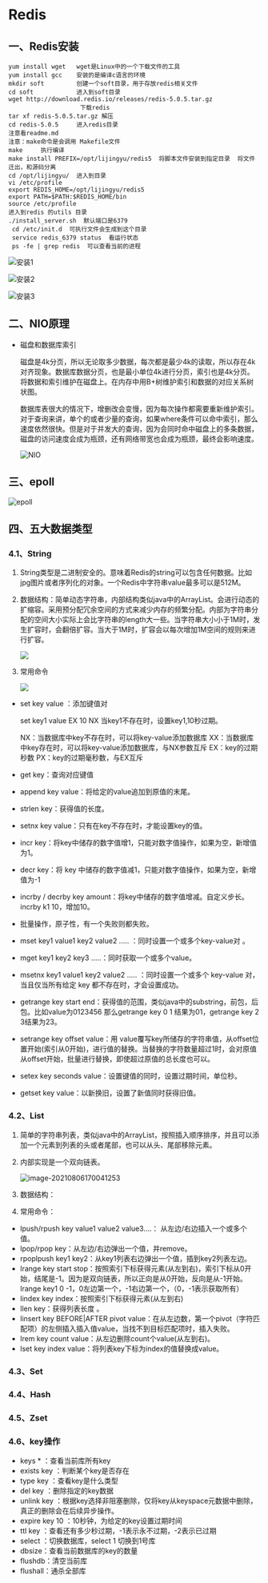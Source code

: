 # Redis

## 一、Redis安装

```
yum install wget   wget是Linux中的一个下载文件的工具
yum install gcc    安装的是编译c语言的环境 
mkdir soft         创建一个soft目录，用于存放redis相关文件
cd soft            进入到soft目录
wget http://download.redis.io/releases/redis-5.0.5.tar.gz 
                    下载redis
tar xf redis-5.0.5.tar.gz 解压
cd redis-5.0.5     进入redis目录
注意看readme.md
注意：make命令是会调用 Makefile文件
make     执行编译
make install PREFIX=/opt/lijingyu/redis5  将脚本文件安装到指定目录  将文件迁出，和源码分离
cd /opt/lijingyu/  进入到目录 
vi /etc/profile
export REDIS_HOME=/opt/lijingyu/redis5
export PATH=$PATH:$REDIS_HOME/bin
source /etc/profile
进入到redis 的utils 目录
./install_server.sh  默认端口是6379
 cd /etc/init.d  可执行文件会生成到这个目录
 service redis_6379 status  看运行状态
 ps -fe | grep redis  可以查看当前的进程
```

![安装1](images/安装1.png)

![安装2](images/安装2.png)

![安装3](images/安装3.png)

## 二、NIO原理

- 磁盘和数据库索引

  ​        磁盘是4k分页，所以无论取多少数据，每次都是最少4k的读取，所以存在4k对齐现象。数据库数据分页，也是最小单位4k进行分页，索引也是4k分页。将数据和索引维护在磁盘上。在内存中用B+树维护索引和数据的对应关系树状图。

  ​         数据库表很大的情况下，增删改会变慢，因为每次操作都需要重新维护索引。对于查询来讲，单个的或者少量的查询，如果where条件可以命中索引，那么速度依然很快。但是对于并发大的查询，因为会同时命中磁盘上的多条数据，磁盘的访问速度会成为瓶颈，还有网络带宽也会成为瓶颈，最终会影响速度。

  ![NIO](images/NIO.png)

## 三、epoll

![epoll](images/epoll.png)

## 四、五大数据类型

### 4.1、String

1. String类型是二进制安全的。意味着Redis的string可以包含任何数据。比如jpg图片或者序列化的对象。一个Redis中字符串value最多可以是512M。

2. 数据结构：简单动态字符串，内部结构类似java中的ArrayList。会进行动态的扩缩容。采用预分配冗余空间的方式来减少内存的频繁分配。内部为字符串分配的空间大小实际上会比字符串的length大一些。当字符串大小小于1M时，发生扩容时，会翻倍扩容。当大于1M时，扩容会以每次增加1M空间的规则来进行扩容。

   ![](images/string-2.png)

3. 常用命令

   ![](images/string-1.png)

- set key value ：添加键值对

  set key1 value EX 10 NX  当key1不存在时，设置key1,10秒过期。

  NX：当数据库中key不存在时，可以将key-value添加数据库
  XX：当数据库中key存在时，可以将key-value添加数据库，与NX参数互斥
  EX：key的过期秒数
  PX：key的过期毫秒数，与EX互斥

- get key：查询对应键值

- append key value：将给定的value追加到原值的末尾。

- strlen key：获得值的长度。

- setnx  key value：只有在key不存在时，才能设置key的值。

- incr key：将key中储存的数字值增1，只能对数字值操作，如果为空，新增值为1。

- decr key：将 key 中储存的数字值减1，只能对数字值操作，如果为空，新增值为-1

- incrby / decrby  key amount：将key中储存的数字值增减。自定义步长。 incrby k1 10，增加10。

- 批量操作，原子性，有一个失败则都失败。

- mset  key1 value1 key2 value2 ..... ：同时设置一个或多个key-value对 。

- mget  key1 key2 key3 .....：同时获取一个或多个value。  

- msetnx key1 value1 key2 value2 ..... ：同时设置一个或多个 key-value 对，当且仅当所有给定 key 都不存在时，才会设置成功。

- getrange  key start end：获得值的范围，类似java中的substring，前包，后包。比如value为0123456 那么getrange key 0 1 结果为01，getrange key 2 3结果为23。

- setrange  key offset value：用 value覆写key所储存的字符串值，从offset位置开始(索引从0开始)，进行值的替换。当替换的字符数量超过1时，会对原值从offset开始，批量进行替换，即使超过原值的总长度也可以。

- setex  key seconds value：设置键值的同时，设置过期时间，单位秒。

- getset key value：以新换旧，设置了新值同时获得旧值。

### 4.2、List

1. 简单的字符串列表，类似java中的ArrayList，按照插入顺序排序，并且可以添加一个元素到列表的头或者尾部，也可以从头、尾部移除元素。

2. 内部实现是一个双向链表。

   ![image-20210806170041253](images/list-1.png)

3. 数据结构：

4. 常用命令：

- lpush/rpush key value1 value2 value3....： 从左边/右边插入一个或多个值。
- lpop/rpop key：从左边/右边弹出一个值，并remove。
- rpoplpush  key1 key2：从key1列表右边弹出一个值，插到key2列表左边。
- lrange key start stop：按照索引下标获得元素(从左到右)，索引下标从0开始，结尾是-1。因为是双向链表，所以正向是从0开始，反向是从-1开始。lrange key1 0 -1，0左边第一个，-1右边第一个，（0，-1表示获取所有）
- lindex key index：按照索引下标获得元素(从左到右)
- llen key：获得列表长度 。
- linsert key BEFORE|AFTER pivot value：在从左边数，第一个pivot（字符匹配项）的左侧插入插入值value，当找不到目标匹配项时，插入失败。
- lrem key count value：从左边删除count个value(从左到右)。
- lset key index value：将列表key下标为index的值替换成value。

### 4.3、Set

### 4.4、Hash

### 4.5、Zset

### 4.6、key操作

- keys * ：查看当前库所有key
- exists key ：判断某个key是否存在
- type key ：查看key是什么类型
- del key ：删除指定的key数据
- unlink key ：根据key选择非阻塞删除，仅将key从keyspace元数据中删除，真正的删除会在后续异步操作。
- expire key 10 ：10秒钟，为给定的key设置过期时间
- ttl key ：查看还有多少秒过期，-1表示永不过期，-2表示已过期
- select ：切换数据库，select 1 切换到1号库
- dbsize：查看当前数据库的key的数量
- flushdb：清空当前库
- flushall：通杀全部库
